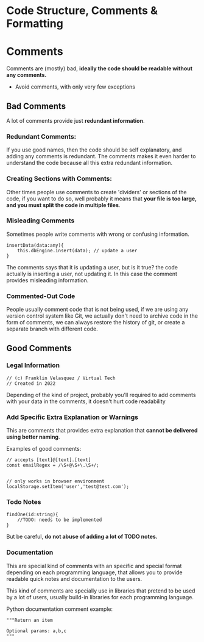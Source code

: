 # Code Structure, Comments & Formatting

# Comments

Comments are (mostly) bad, **ideally the code should be readable without any comments.**

- Avoid comments, with only very few exceptions

## Bad Comments

A lot of comments provide just **redundant information**.

### Redundant Comments:

If you use good names, then the code should be self explanatory, and adding any comments is redundant. The comments makes it even harder to understand the code because all this extra redundant information.

### Creating Sections with Comments:

Other times people use comments to create 'dividers' or sections of the code, if you want to do so, well probably it means that **your file is too large, and you must split the code in multiple files**.

### Misleading Comments

Sometimes people write comments with wrong or confusing information.

```
insertData(data:any){
    this.dbEngine.insert(data); // update a user
}
```

The comments says that it is updating a user, but is it true? the code actually is inserting a user, not updating it. In this case the comment provides misleading information.

### Commented-Out Code

People usually comment code that is not being used, if we are using any version control system like Git, we actually don't need to archive code in the form of comments, we can always restore the history of git, or create a separate branch with different code.

## Good Comments

### Legal Information

```
// (c) Franklin Velasquez / Virtual Tech
// Created in 2022
```

Depending of the kind of project, probably you'll required to add comments with your data in the comments, it doesn't hurt code readability

### Add Specific Extra Explanation or Warnings

This are comments that provides extra explanation that **cannot be delivered using better naming**.

Examples of good comments:

```
// accepts [text]@[text].[text]
const emailRegex = /\S+@\S+\.\S+/;


// only works in browser environment
localStorage.setItem('user','test@test.com');
```

### Todo Notes

```
findOne(id:string){
    //TODO: needs to be implemented
}
```

But be careful, **do not abuse of adding a lot of TODO notes.**

### Documentation

This are special kind of comments with an specific and special format depending on each programming language, that allows you to provide readable quick notes and documentation to the users.

This kind of comments are specially use in libraries that pretend to be used by a lot of users, usually build-in libraries for each programming language.

Python documentation comment example:

```
"""Return an item

Optional params: a,b,c
"""
```
